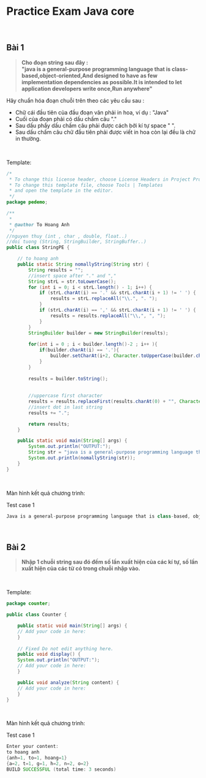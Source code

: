 # Practice Exam Java core

<br />

## Bài 1

> **Cho đoạn string sau đây : <br /> "java is a general-purpose programming language that is class-based,object-oriented,And designed to have as few implementation dependencies as possible.It is intended to let application developers write once,Run anywhere"**

Hãy chuẩn hóa đoạn chuỗi trên theo các yêu cầu sau : 

- Chữ cái đầu tiên của đầu đoạn văn phải in hoa, ví dụ : "Java"
- Cuối của đoạn phải có dấu chấm câu "."
- Sau dấu phẩy dấu chấm câu phải được cách bởi kí tự space " ".
- Sau dấu chấm câu chữ đầu tiên phải được viết in hoa còn lại đều là chữ in thường.


<br />

Template:
```java
/*
 * To change this license header, choose License Headers in Project Properties.
 * To change this template file, choose Tools | Templates
 * and open the template in the editor.
 */
package pedemo;

/**
 *
 * @author To Hoang Anh
 */
//nguyen thuy (int , char , double, float..)
//doi tuong (String, StringBuilder, StringBuffer..)
public class StringPE {

    // to hoang anh
    public static String nomallyString(String str) {
        String results = "";
        //insert space after "." and ","
        String strL = str.toLowerCase();
        for (int i = 0; i < strL.length() - 1; i++) {
            if (strL.charAt(i) == '.' && strL.charAt(i + 1) != ' ') {
                results = strL.replaceAll("\\.", ". ");
            }
            if (strL.charAt(i) == ',' && strL.charAt(i + 1) != ' ') {
                results = results.replaceAll("\\,", ", ");
            }
        }
        StringBuilder builder = new StringBuilder(results);
        
        for(int i = 0 ; i < builder.length()-2 ; i++ ){
            if(builder.charAt(i) == '.'){
                builder.setCharAt(i+2, Character.toUpperCase(builder.charAt(i+2)));
            }
        }
        
        results = builder.toString();
        
        
        //uppercase first character
        results = results.replaceFirst(results.charAt(0) + "", Character.toUpperCase(results.charAt(0)) + "");
        //insert dot in last string
        results += ".";

        return results;
    }

    public static void main(String[] args) {
        System.out.println("OUTPUT:");
        String str = "java is a general-purpose programming language that is class-based,object-oriented,And designed to have as few.implementation dependencies as possible.it is intended to let application developers write once,Run anywhere";
        System.out.println(nomallyString(str));
    }
}


```

<br />

Màn hình kết quả chương trình:

Test case 1
```java
Java is a general-purpose programming language that is class-based, object-oriented, and designed to have as few implementation dependencies as possible. It is intended to let application developers write once, run anywhere.
```
<br />

## Bài 2

> **Nhập 1 chuỗi string sau đó đếm số lần xuất hiện của các kí tự, số lần xuất hiện của các từ có trong chuỗi nhập vào.**

<br />

Template:
```java
package counter;

public class Counter {

    public static void main(String[] args) {
    // Add your code in here:
    }
    
    // Fixed Do not edit anything here.
    public void display() {
    System.out.println("OUTPUT:");
    // Add your code in here:
    }

    public void analyze(String content) {
    // Add your code in here:
    }
}

```

<br />

Màn hình kết quả chương trình:

Test case 1
```java
Enter your content: 
to hoang anh
{anh=1, to=1, hoang=1}
{a=2, t=1, g=1, h=2, n=2, o=2}
BUILD SUCCESSFUL (total time: 3 seconds)
```

<br />

